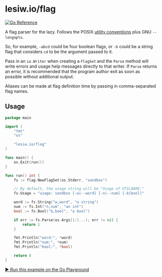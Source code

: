 # lesiw.io/flag

[![Go Reference](https://pkg.go.dev/badge/lesiw.io/flag.svg)](https://pkg.go.dev/lesiw.io/flag)

A flag parser for the lazy. Follows the POSIX [utility conventions][utilconv]
plus GNU `--longopts`.

So, for example, `-abcd` could be four boolean flags, or `-b` could be a string
flag that considers `cd` to be the argument passed to it.

Pass in an `io.Writer` when creating a `FlagSet` and the `Parse` method will
write errors and usage help messages directly to that writer. If `Parse` returns
an error, it is recommended that the program author exit as soon as possible
without additional output.

Aliases can be made at flag definition time by passing in comma-separated flag
names.

## Usage

``` go
package main

import (
    "fmt"
    "os"

    "lesiw.io/flag"
)

func main() {
    os.Exit(run())
}

func run() int {
    fs := flag.NewFlagSet(os.Stderr, "sandbox")

    // By default, the usage string will be "Usage of UTILNAME:"
    fs.Usage = "usage: sandbox [-w|--word] [-n|--num] [-b|bool]"

    word := fs.String("w,word", "a string")
    num := fs.Int("n,num", "an int")
    bool := fs.Bool("b,bool", "a bool")

    if err := fs.Parse(os.Args[1:]...); err != nil {
        return 1
    }

    fmt.Println("word:", *word)
    fmt.Println("num:", *num)
    fmt.Println("bool:", *bool)

    return 0
}
```

[▶️ Run this example on the Go Playground](https://go.dev/play/p/vFxyeJxVWvM)

[utilconv]: https://pubs.opengroup.org/onlinepubs/9699919799/basedefs/V1_chap12.html
